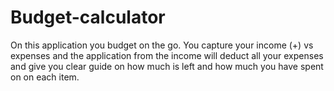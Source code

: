 # Budget-calculator
On this application you budget on the go.
You capture your income (+) vs expenses and the application from the income will deduct all your expenses and give you clear guide on how much is left and how much you have spent on 
on each item.
